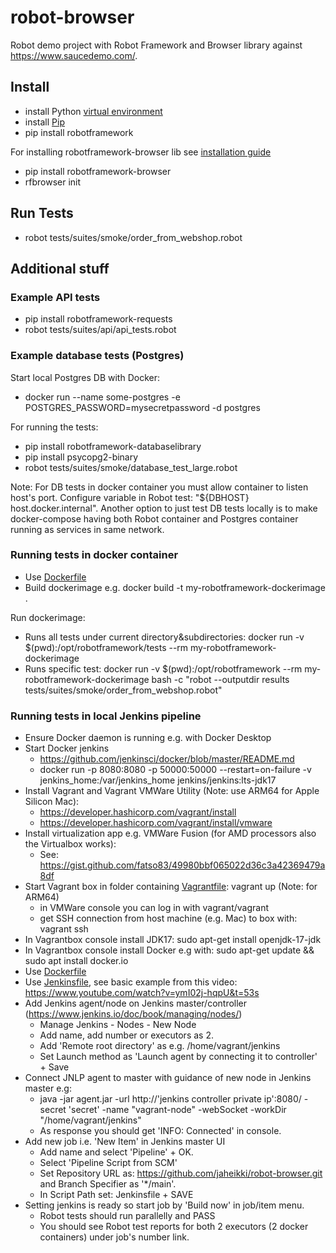 # robot-browser
Robot demo project with Robot Framework and Browser library against https://www.saucedemo.com/.

## Install
- install Python [virtual environment](https://packaging.python.org/en/latest/guides/installing-using-pip-and-virtual-environments/#creating-a-virtual-environment)
- install [Pip](https://pip.pypa.io/en/stable/installation/)
- pip install robotframework

For installing robotframework-browser lib see [installation guide](https://robotframework-browser.org/#installation)
- pip install robotframework-browser
- rfbrowser init

## Run Tests
- robot tests/suites/smoke/order_from_webshop.robot

## Additional stuff

### Example API tests
-  pip install robotframework-requests
-  robot tests/suites/api/api_tests.robot

### Example database tests (Postgres)
Start local Postgres DB with Docker:
- docker run --name some-postgres -e POSTGRES_PASSWORD=mysecretpassword -d postgres

For running the tests:
- pip install robotframework-databaselibrary
- pip install psycopg2-binary
- robot tests/suites/smoke/database_test_large.robot

Note: For DB tests in docker container you must allow container to listen host's port. Configure variable in Robot test: "${DBHOST}    host.docker.internal".
Another option to just test DB tests locally is to make docker-compose having both Robot container and Postgres container running as services in same network.

### Running tests in docker container
- Use [Dockerfile](./Dockerfile)
- Build dockerimage e.g. docker build -t my-robotframework-dockerimage . 

Run dockerimage:
- Runs all tests under current directory&subdirectories: docker run -v $(pwd):/opt/robotframework/tests --rm  my-robotframework-dockerimage 
- Runs specific test: docker run -v $(pwd):/opt/robotframework --rm  my-robotframework-dockerimage bash -c "robot --outputdir results tests/suites/smoke/order_from_webshop.robot"

### Running tests in local Jenkins pipeline
- Ensure Docker daemon is running e.g. with Docker Desktop
- Start Docker jenkins 
  - https://github.com/jenkinsci/docker/blob/master/README.md
  - docker run -p 8080:8080 -p 50000:50000 --restart=on-failure -v jenkins_home:/var/jenkins_home jenkins/jenkins:lts-jdk17
- Install Vagrant and Vagrant VMWare Utility (Note: use ARM64 for Apple Silicon Mac):
  - https://developer.hashicorp.com/vagrant/install 
  - https://developer.hashicorp.com/vagrant/install/vmware
- Install virtualization app e.g. VMWare Fusion (for AMD processors also the Virtualbox works):
   - See: https://gist.github.com/fatso83/49980bbf065022d36c3a42369479a8df  
- Start Vagrant box in folder containing [Vagrantfile](./Vagrantfile): vagrant up (Note: for ARM64)
  - in VMWare console you can log in with vagrant/vagrant
  - get SSH connection from host machine (e.g. Mac) to box with: vagrant ssh
- In Vagrantbox console install JDK17: sudo apt-get install openjdk-17-jdk
- In Vagrantbox console install Docker e.g with: sudo apt-get update && sudo apt install docker.io
- Use [Dockerfile](./Dockerfile)
- Use [Jenkinsfile](./Jenkinsfile), see basic example from this video: https://www.youtube.com/watch?v=ymI02j-hqpU&t=53s
- Add Jenkins agent/node on Jenkins master/controller (https://www.jenkins.io/doc/book/managing/nodes/)
  - Manage Jenkins - Nodes - New Node
  - Add name, add number or executors as 2.
  - Add 'Remote root directory' as e.g. /home/vagrant/jenkins
  - Set Launch method as 'Launch agent by connecting it to controller' + Save
- Connect JNLP agent to master with guidance of new node in Jenkins master e.g:
  -   java -jar agent.jar -url http://'jenkins controller private ip':8080/ -secret 'secret' -name "vagrant-node" -webSocket -workDir "/home/vagrant/jenkins"
  - As response you should get 'INFO: Connected' in console.
- Add new job i.e. 'New Item' in Jenkins master UI
  - Add name and select 'Pipeline' + OK.
  - Select 'Pipeline Script from SCM'
  - Set Repository URL as: https://github.com/jaheikki/robot-browser.git and Branch Specifier as '*/main'.
  - In Script Path set: Jenkinsfile + SAVE
- Setting jenkins is ready so start job by 'Build now' in job/item menu.
  - Robot tests should run parallelly and PASS
  - You should see Robot test reports for both 2 executors (2 docker containers) under job's number link.





